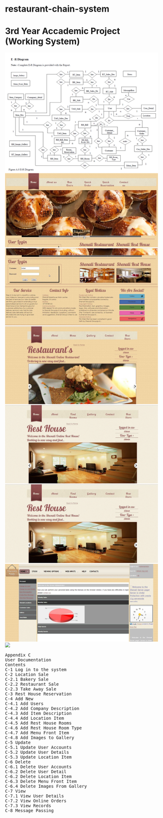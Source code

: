 # restaurant-chain-system
# 3rd Year Accademic Project (Working System)

<img src ="images/ER-Diagram.PNG">

<img src ="images/Main-Pic1.png">

<img src ="images/Main-Pic2.png">

<img src ="images/Restaurants-pic1.png">

<img src ="images/Resthouse-pic1.png">

<img src ="images/Resthouse-pic1.png">

<img src ="images/admin-pic1.png">

<img src ="images/View Messages.JPG.png">

<pre>
Appendix C
User Documentation
Contents
C-1 Log in to the system 
C-2 Location Sale
C-2.1 Bakery Sale 
C-2.2 Restaurant Sale
C-2.3 Take Away Sale 
C-3 Rest House Reservation
C-4 Add New
C-4.1 Add Users 
C-4.2 Add Company Description
C-4.3 Add Item Description
C-4.4 Add Location Item 
C-4.5 Add Rest House Rooms 
C-4.6 Add Rest House Room Type 
C-4.7 Add Menu Front Item
C-4.8 Add Images to Gallery
C-5 Update
C-5.1 Update User Accounts
C-5.2 Update User Details
C-5.3 Update Location Item
C-6 Delete
C-6.1 Delete User Accounts
C-6.2 Delete User Detail
C-6.2 Delete Location Item
C-6.3 Delete Menu Front Item
C-6.4 Delete Images From Gallery
C-7 View
C-7.1 View User Details 
C-7.2 View Online Orders 
C-7.3 View Records
C-8 Message Passing 
</pre>

